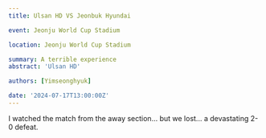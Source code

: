```yaml
---
title: Ulsan HD VS Jeonbuk Hyundai

event: Jeonju World Cup Stadium

location: Jeonju World Cup Stadium

summary: A terrible experience
abstract: 'Ulsan HD'

authors: [Yimseonghyuk]

date: '2024-07-17T13:00:00Z'
---
```


I watched the match from the away section... but we lost... a devastating 2-0 defeat.
